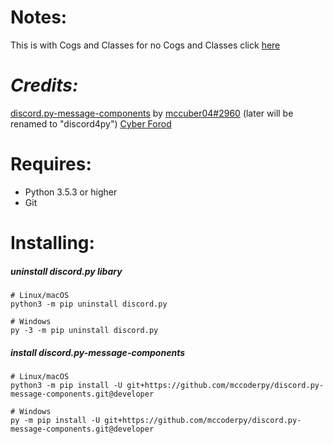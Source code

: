 # Notes:
This is with Cogs and Classes for no Cogs and Classes click [here](https://github.com/TxcToxic/Discord/tree/main/TemplateBot/)
# *Credits:*
[discord.py-message-components](https://github.com/mccoderpy/discord.py-message-components/tree/developer) by [mccuber04#2960](https://github.com/mccoderpy/) (later will be renamed to "discord4py")
[Cyber Forod](https://github.com/Cyber-Frodo/)
# Requires:
* Python 3.5.3 or higher
* Git
# Installing:
##### uninstall discord.py libary
```
# Linux/macOS
python3 -m pip uninstall discord.py

# Windows
py -3 -m pip uninstall discord.py
```
##### install discord.py-message-components
```
# Linux/macOS
python3 -m pip install -U git+https://github.com/mccoderpy/discord.py-message-components.git@developer

# Windows
py -m pip install -U git+https://github.com/mccoderpy/discord.py-message-components.git@developer
```
